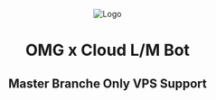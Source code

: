 <p align="center"><img src="https://envs.sh/50E.jpg" alt="Logo"></p>
<h1 align="center">OMG x Cloud L/M Bot</h1>
<h2 align="center">Master Branche Only VPS Support</h2>
<h3 align="center"A Super Enhanced Telegram bot which can download torrents, mega, google drive links, telegram file, direct links and all yt-dlp sites, upload to google drive, telegram cloud, rclone clouds or ddl servers. Made with Pyrogram in Python by WZML-X And HarixTGX Devs.></h3>
